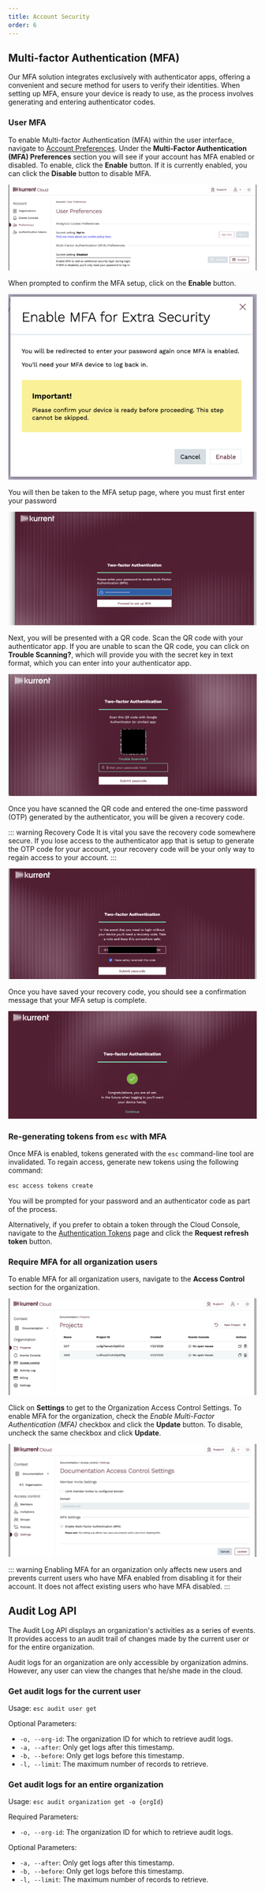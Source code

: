 ```yaml
---
title: Account Security
order: 6
---
```


## Multi-factor Authentication (MFA)

Our MFA solution integrates exclusively with authenticator apps, offering a convenient and secure method for users to verify their identities.  When setting up MFA, ensure your device is ready to use, as the process involves generating and entering authenticator codes.

### User MFA

To enable Multi-factor Authentication (MFA) within the user interface, navigate to [Account Preferences](https://console.kurrent.cloud/preferences). Under the **Multi-Factor Authentication (MFA) Preferences** section you will see if your account has MFA enabled or disabled. To enable, click the **Enable** button. If it is currently enabled, you can click the **Disable** button to disable MFA.

![Preferences - MFA](./images/enable-mfa-1.png)

When prompted to confirm the MFA setup, click on the **Enable** button.

![MFA Confirmation](./images/enable-mfa-2.png)

You will then be taken to the MFA setup page, where you must first enter your password

![MFA Setup Process](./images/enable-mfa-3.png)

Next, you will be presented with a QR code. Scan the QR code with your authenticator app. If you are unable to scan the QR code, you can click on **Trouble Scanning?**, which will provide you with the secret key in text format, which you can enter into your authenticator app.

![MFA Setup Process](./images/enable-mfa-4.png)

Once you have scanned the QR code and entered the one-time password (OTP) generated by the authenticator, you will be given a recovery code.

::: warning Recovery Code
It is vital you save the recovery code somewhere secure. If you lose access to the authenticator app that is setup to generate the OTP code for your account, your recovery code will be your only way to regain access to your account.
:::

![MFA Recovery Code](./images/enable-mfa-5.png)

Once you have saved your recovery code, you should see a confirmation message that your MFA setup is complete.

![MFA Setup Complete](./images/enable-mfa-6.png)

### Re-generating tokens from `esc` with MFA

Once MFA is enabled, tokens generated with the `esc` command-line tool are invalidated. To regain access, generate new tokens using the following command:

```bash
esc access tokens create
```

You will be prompted for your password and an authenticator code as part of the process.

Alternatively, if you prefer to obtain a token through the Cloud Console, navigate to the [Authentication Tokens](https://console.kurrent.cloud/authentication-tokens) page and click the **Request refresh token** button.

### Require MFA for all organization users

To enable MFA for all organization users, navigate to the **Access Control** section for the organization.

![Enable MFA for Organization](./images/enable-mfa-org-1.png)

Click on **Settings** to get to the Organization Access Control Settings. To enable MFA for the organization, check the _Enable Multi-Factor Authentication (MFA)_ checkbox and click the **Update** button. To disable, uncheck the same checkbox and click **Update**.

![Enable MFA for Organization](./images/enable-mfa-org-2.png)

::: warning
Enabling MFA for an organization only affects new users and prevents current users who have MFA enabled from disabling it for their account. It does not affect existing users who have MFA disabled.
:::

## Audit Log API
The Audit Log API displays an organization's activities as a series of events. It provides access to an audit trail of changes made by the current user or for the entire organization.

Audit logs for an organization are only accessible by organization admins. However, any user can view the changes that he/she made in the cloud.

### Get audit logs for the current user

Usage: `esc audit user get`

Optional Parameters:
* `-o, --org-id`: The organization ID for which to retrieve audit logs.
* `-a, --after`: Only get logs after this timestamp.
* `-b, --before`: Only get logs before this timestamp.
* `-l, --limit`: The maximum number of records to retrieve.

### Get audit logs for an entire organization

Usage: `esc audit organization get -o {orgId}`

Required Parameters:
* `-o, --org-id`: The organization ID for which to retrieve audit logs.

Optional Parameters:
* `-a, --after`: Only get logs after this timestamp.
* `-b, --before`: Only get logs before this timestamp.
* `-l, --limit`: The maximum number of records to retrieve.
